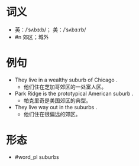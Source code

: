 # 词义
- 英：/ˈsʌbɜːb/； 美：/ˈsʌbɜːrb/
- #n 郊区；城外
# 例句
- They live in a wealthy suburb of Chicago .
	- 他们住在芝加哥郊区的一处富人区。
- Park Ridge is the prototypical American suburb .
	- 帕克里奇是美国郊区的典型。
- They live way out in the suburbs .
	- 他们住在很偏远的郊区。
# 形态
- #word_pl suburbs
